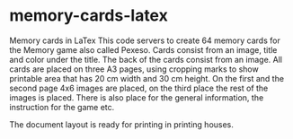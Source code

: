 # memory-cards-latex
Memory cards in LaTex
This code servers to create 64 memory cards for the Memory game also called Pexeso. 
Cards consist from an image, title and color under the title. The back of the cards consist from an image.
All cards are placed on three A3 pages, using cropping marks to show printable area that has 20 cm width and 30 cm height.
On the first and the second page 4x6 images are placed, on the third place the rest of the images is placed.
There is also place for the general information, the instruction for the game etc.

The document layout is ready for printing in printing houses. 
